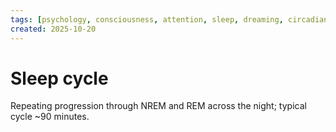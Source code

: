 ```yaml
---
tags: [psychology, consciousness, attention, sleep, dreaming, circadian-rhythms, psychoactive-drugs]
created: 2025-10-20
---
```

# Sleep cycle

Repeating progression through NREM and REM across the night; typical cycle ~90 minutes.
